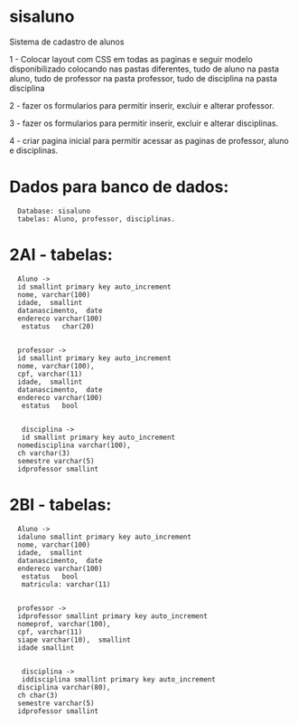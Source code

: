 # sisaluno
Sistema de cadastro de alunos

1 - Colocar layout com CSS em todas as paginas e seguir modelo disponibilizado colocando nas pastas diferentes, tudo de aluno na pasta aluno, tudo de professor na pasta professor, tudo de disciplina na pasta disciplina

2 - fazer os formularios para permitir inserir, excluir e alterar professor.

3 - fazer os formularios para permitir inserir, excluir e alterar disciplinas.

4 - criar pagina inicial para permitir acessar as paginas de professor, aluno e disciplinas.

   # Dados para banco de dados:
      Database: sisaluno
      tabelas: Aluno, professor, disciplinas.
      
 
   # 2AI   -   tabelas:
      Aluno ->
      id smallint primary key auto_increment
      nome, varchar(100)
      idade,  smallint
      datanascimento,  date
      endereco varchar(100)
       estatus   char(20)


      professor ->
      id smallint primary key auto_increment
      nome, varchar(100),
      cpf, varchar(11)
      idade,  smallint
      datanascimento,  date
      endereco varchar(100)
       estatus   bool


       disciplina ->
       id smallint primary key auto_increment
      nomedisciplina varchar(100),
      ch varchar(3)
      semestre varchar(5)
      idprofessor smallint
 # 2BI   -  tabelas:
      Aluno ->
      idaluno smallint primary key auto_increment
      nome, varchar(100)
      idade,  smallint
      datanascimento,  date
      endereco varchar(100)
       estatus   bool
       matricula: varchar(11)


      professor ->
      idprofessor smallint primary key auto_increment
      nomeprof, varchar(100),
      cpf, varchar(11)
      siape varchar(10),  smallint
      idade smallint


       disciplina ->
       iddisciplina smallint primary key auto_increment
      disciplina varchar(80),
      ch char(3)
      semestre varchar(5)
      idprofessor smallint
          
